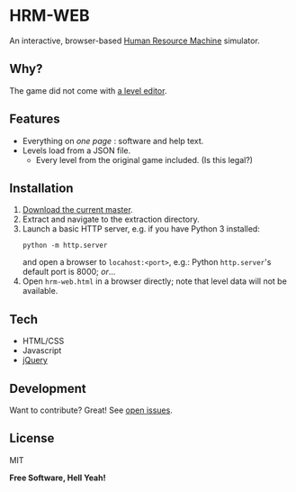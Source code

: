 # HRM-WEB
An interactive, browser-based [Human Resource Machine](https://tomorrowcorporation.com/humanresourcemachine) simulator.

## Why?
The game did not come with [a level editor](https://steamcommunity.com/app/375820/discussions/0/351659808488235380/).

## Features
- Everything on _one page_ : software and help text.
- Levels load from a JSON file.
  - Every level from the original game included. (Is this legal?)

## Installation
1) [Download the current master](https://github.com/placroix74/hrm-web/archive/refs/heads/master.zip).
1) Extract and navigate to the extraction directory.
1) Launch a basic HTTP server, e.g. if you have Python 3 installed:
   ```
   python -m http.server
   ```
   and open a browser to `locahost:<port>`, e.g.: Python `http.server`'s default port is 8000;
   _or_...
1) Open `hrm-web.html` in a browser directly; note that level data will not be available.


## Tech
- HTML/CSS
- Javascript
- [jQuery](https://jquery.com/)

## Development
Want to contribute? Great! See [open issues](https://github.com/placroix74/hrm-web/issues).

## License

MIT

**Free Software, Hell Yeah!**
